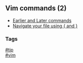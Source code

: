 ## Vim commands (2)

- [Earlier and Later commands](earlier-and-later.md)
- [Navigate your file using { and }](paragraph-navigation.md)

### Tags
[#tip](../../tips.md)  
[#vim](../vim.md)